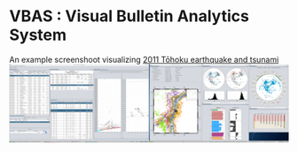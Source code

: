 # VBAS : Visual Bulletin Analytics System

An example screenshoot visualizing [2011 Tōhoku earthquake and tsunami](https://en.wikipedia.org/wiki/2011_T%C5%8Dhoku_earthquake_and_tsunami)
![alt tag](vbas-screen.png)
